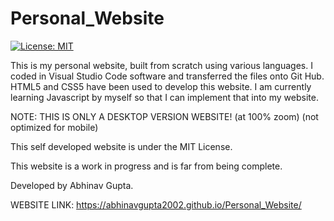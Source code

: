 # Personal_Website

[![License: MIT](https://img.shields.io/badge/License-MIT-yellow.svg)](https://raw.githubusercontent.com/AbhinavGupta2002/AstonHack2021/main/LICENSE)

This is my personal website, built from scratch using various languages. I coded in Visual Studio Code software and transferred the files onto Git Hub.
HTML5 and CSS5 have been used to develop this website. I am currently learning Javascript by myself so that I can implement that into my website.

NOTE: THIS IS ONLY A DESKTOP VERSION WEBSITE! (at 100% zoom) (not optimized for mobile)

This self developed website is under the MIT License.

This website is a work in progress and is far from being complete.

Developed by Abhinav Gupta.

WEBSITE LINK:  https://abhinavgupta2002.github.io/Personal_Website/

